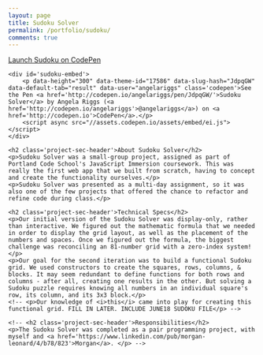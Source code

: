 ```yaml
---
layout: page
title: Sudoku Solver
permalink: /portfolio/sudoku/
comments: true
---
```


<div>
	<p><a class='res-link' href='http://codepen.io/angelariggs/full/JdpqGW/' target='blank'>Launch Sudoku on CodePen</a></p>

	<div id='sudoku-embed'>
		<p data-height="300" data-theme-id="17586" data-slug-hash="JdpqGW" data-default-tab="result" data-user="angelariggs" class='codepen'>See the Pen <a href='http://codepen.io/angelariggs/pen/JdpqGW/'>Sudoku Solver</a> by Angela Riggs (<a href='http://codepen.io/angelariggs'>@angelariggs</a>) on <a href='http://codepen.io'>CodePen</a>.</p>
		<script async src="//assets.codepen.io/assets/embed/ei.js"></script>
	</div>

	<h2 class='project-sec-header'>About Sudoku Solver</h2>
	<p>Sudoku Solver was a small-group project, assigned as part of Portland Code School's JavaScript Immersion coursework. This was really the first web app that we built from scratch, having to concept and create the functionality ourselves.</p>
	<p>Sudoku Solver was presented as a multi-day assignment, so it was also one of the few projects that offered the chance to refactor and refine code during class.</p>

	<h2 class='project-sec-header'>Technical Specs</h2>
	<p>Our initial version of the Sudoku Solver was display-only, rather than interactive. We figured out the mathematic formula that we needed in order to display the grid layout, as well as the placement of the numbers and spaces. Once we figured out the formula, the biggest challenge was reconciling an 81-number grid with a zero-index system!</p>
	<p>Our goal for the second iteration was to build a functional Sudoku grid. We used constructors to create the squares, rows, columns, & blocks. It may seem redundant to define functions for both rows and columns - after all, creating one results in the other. But solving a Sudoku puzzle requires knowing all numbers in an individual square's row, its column, and its 3x3 block.</p>
	<!-- <p>Our knowledge of <i>this</i> came into play for creating this functional grid. FILL IN LATER. INCLUDE JUNE18 SUDOKU FILE</p> -->

	<!-- <h2 class='project-sec-header'>Responsibilities</h2>
	<p>The Sudoku Solver was completed as a pair programming project, with myself and <a href='https://www.linkedin.com/pub/morgan-leonard/4/b78/823'>Morgan</a>. </p> -->
</div>